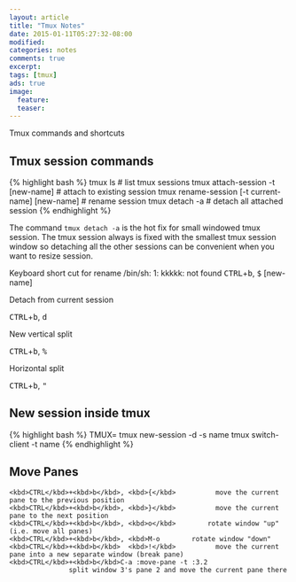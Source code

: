 ```yaml
---
layout: article
title: "Tmux Notes"
date: 2015-01-11T05:27:32-08:00
modified:
categories: notes
comments: true
excerpt:
tags: [tmux]
ads: true
image:
  feature:
  teaser:
---
```


Tmux  commands and shortcuts


## Tmux session commands

{% highlight bash %}
tmux ls # list tmux sessions
tmux attach-session -t [new-name] # attach to existing session
tmux rename-session [-t current-name] [new-name] # rename session
tmux detach -a # detach all attached session
{% endhighlight %}

The command `tmux detach -a` is the hot fix for small windowed tmux session. The tmux session always is fixed with the smallest tmux session window so detaching all the other sessions can be convenient when you want to resize session.

Keyboard short cut for rename
/bin/sh: 1: kkkkk: not found
<kbd>CTRL</kbd>+<kbd>b</kbd>, <kbd>$</kbd> [new-name]

Detach from current session

<kbd>CTRL</kbd>+<kbd>b</kbd>, <kbd>d</kbd>

New vertical split

<kbd>CTRL</kbd>+<kbd>b</kbd>, <kbd>%</kbd>

Horizontal split

<kbd>CTRL</kbd>+<kbd>b</kbd>, <kbd>"</kbd>


## New session inside tmux

{% highlight bash %}
TMUX= tmux new-session -d -s name
tmux switch-client -t name
{% endhighlight %}

## Move Panes

    <kbd>CTRL</kbd>+<kbd>b</kbd>, <kbd>{</kbd>          move the current pane to the previous position
    <kbd>CTRL</kbd>+<kbd>b</kbd>, <kbd>}</kbd>          move the current pane to the next position
    <kbd>CTRL</kbd>+<kbd>b</kbd>, <kbd>o</kbd>        rotate window "up" (i.e. move all panes)
    <kbd>CTRL</kbd>+<kbd>b</kbd>, <kbd>M-o        rotate window "down"
    <kbd>CTRL</kbd>+<kbd>b</kbd>  <kbd>!</kbd>          move the current pane into a new separate window (break pane)
    <kbd>CTRL</kbd>+<kbd>b</kbd>C-a :move-pane -t :3.2
                   split window 3's pane 2 and move the current pane there


